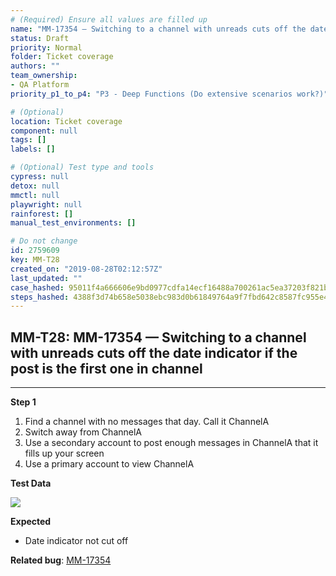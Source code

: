 ```yaml
---
# (Required) Ensure all values are filled up
name: "MM-17354 — Switching to a channel with unreads cuts off the date indicator if the post is the first one in channel"
status: Draft
priority: Normal
folder: Ticket coverage
authors: ""
team_ownership: 
- QA Platform
priority_p1_to_p4: "P3 - Deep Functions (Do extensive scenarios work?)"

# (Optional)
location: Ticket coverage
component: null
tags: []
labels: []

# (Optional) Test type and tools
cypress: null
detox: null
mmctl: null
playwright: null
rainforest: []
manual_test_environments: []

# Do not change
id: 2759609
key: MM-T28
created_on: "2019-08-28T02:12:57Z"
last_updated: ""
case_hashed: 95011f4a666606e9bd0977cdfa14ecf16488a700261ac5ea37203f821b843fc64685fb17b18339a6d8185420e5c34b24
steps_hashed: 4388f3d74b658e5038ebc983d0b61849764a9f7fbd642c8587fc955e4bdb1a515cbcab7901eda3d3506c0861c0e8dab2
---
```


<!-- (Auto-generated) Based on frontmatter's "key" and "name" -->

## MM-T28: MM-17354 — Switching to a channel with unreads cuts off the date indicator if the post is the first one in channel

---

**Step 1**

1. Find a channel with no messages that day. Call it ChannelA
2. Switch away from ChannelA
3. Use a secondary account to post enough messages in ChannelA that it fills up your screen
4. Use a primary account to view ChannelA

**Test Data**

![](https://smartbear-tm4j-prod-us-west-2-attachment-rich-text.s3.us-west-2.amazonaws.com/embedded-f3277290f945470c4add5d21ef3dc7ca7b74388fc7152bfb6b99ae58c66a95a8-1566960235728-Image+Pasted+at+2019-7-26+12-57.png)

**Expected**

- Date indicator not cut off

**Related bug**: [MM-17354](https://mattermost.atlassian.net/browse/MM-17354)
